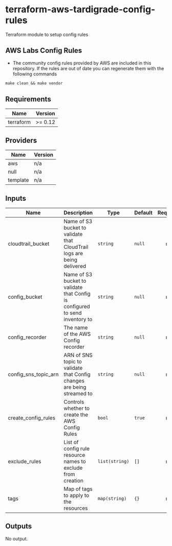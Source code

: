 # terraform-aws-tardigrade-config-rules

Terraform module to setup config rules

## AWS Labs Config Rules
* The community config rules provided by AWS are included in this repository. If the rules are out of date you can regenerate them with the following commands
```Makefile
make clean && make vendor
```


<!-- BEGIN TFDOCS -->
## Requirements

| Name | Version |
|------|---------|
| terraform | >= 0.12 |

## Providers

| Name | Version |
|------|---------|
| aws | n/a |
| null | n/a |
| template | n/a |

## Inputs

| Name | Description | Type | Default | Required |
|------|-------------|------|---------|:--------:|
| cloudtrail\_bucket | Name of S3 bucket to validate that CloudTrail logs are being delivered | `string` | `null` | no |
| config\_bucket | Name of S3 bucket to validate that Config is configured to send inventory to | `string` | `null` | no |
| config\_recorder | The name of the AWS Config recorder | `string` | `null` | no |
| config\_sns\_topic\_arn | ARN of SNS topic to validate that Config changes are being streamed to | `string` | `null` | no |
| create\_config\_rules | Controls whether to create the AWS Config Rules | `bool` | `true` | no |
| exclude\_rules | List of config rule resource names to exclude from creation | `list(string)` | `[]` | no |
| tags | Map of tags to apply to the resources | `map(string)` | `{}` | no |

## Outputs

No output.

<!-- END TFDOCS -->
